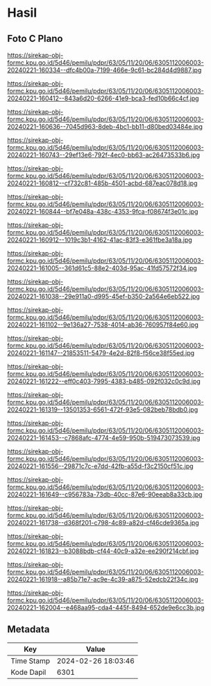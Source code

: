 # Hasil

## Foto C Plano

https://sirekap-obj-formc.kpu.go.id/5d46/pemilu/pdpr/63/05/11/20/06/6305112006003-20240221-160334--dfc4b00a-7199-466e-9c61-bc284d4d9887.jpg

https://sirekap-obj-formc.kpu.go.id/5d46/pemilu/pdpr/63/05/11/20/06/6305112006003-20240221-160412--843a6d20-6266-41e9-bca3-fed10b66c4cf.jpg

https://sirekap-obj-formc.kpu.go.id/5d46/pemilu/pdpr/63/05/11/20/06/6305112006003-20240221-160636--7045d963-8deb-4bc1-bb11-d80bed03484e.jpg

https://sirekap-obj-formc.kpu.go.id/5d46/pemilu/pdpr/63/05/11/20/06/6305112006003-20240221-160743--29ef13e6-792f-4ec0-bb63-ac26473533b6.jpg

https://sirekap-obj-formc.kpu.go.id/5d46/pemilu/pdpr/63/05/11/20/06/6305112006003-20240221-160812--cf732c81-485b-4501-acbd-687eac078d18.jpg

https://sirekap-obj-formc.kpu.go.id/5d46/pemilu/pdpr/63/05/11/20/06/6305112006003-20240221-160844--bf7e048a-438c-4353-9fca-f08674f3e01c.jpg

https://sirekap-obj-formc.kpu.go.id/5d46/pemilu/pdpr/63/05/11/20/06/6305112006003-20240221-160912--1019c3b1-4162-41ac-83f3-e361fbe3a18a.jpg

https://sirekap-obj-formc.kpu.go.id/5d46/pemilu/pdpr/63/05/11/20/06/6305112006003-20240221-161005--361d61c5-88e2-403d-95ac-41fd57572f34.jpg

https://sirekap-obj-formc.kpu.go.id/5d46/pemilu/pdpr/63/05/11/20/06/6305112006003-20240221-161038--29e911a0-d995-45ef-b350-2a564e6eb522.jpg

https://sirekap-obj-formc.kpu.go.id/5d46/pemilu/pdpr/63/05/11/20/06/6305112006003-20240221-161102--9e136a27-7538-4014-ab36-760957f84e60.jpg

https://sirekap-obj-formc.kpu.go.id/5d46/pemilu/pdpr/63/05/11/20/06/6305112006003-20240221-161147--21853511-5479-4e2d-82f8-f56ce38f55ed.jpg

https://sirekap-obj-formc.kpu.go.id/5d46/pemilu/pdpr/63/05/11/20/06/6305112006003-20240221-161222--eff0c403-7995-4383-b485-092f032c0c9d.jpg

https://sirekap-obj-formc.kpu.go.id/5d46/pemilu/pdpr/63/05/11/20/06/6305112006003-20240221-161319--13501353-6561-472f-93e5-082beb78bdb0.jpg

https://sirekap-obj-formc.kpu.go.id/5d46/pemilu/pdpr/63/05/11/20/06/6305112006003-20240221-161453--c7868afc-4774-4e59-950b-519473073539.jpg

https://sirekap-obj-formc.kpu.go.id/5d46/pemilu/pdpr/63/05/11/20/06/6305112006003-20240221-161556--29871c7c-e7dd-42fb-a55d-f3c2150cf51c.jpg

https://sirekap-obj-formc.kpu.go.id/5d46/pemilu/pdpr/63/05/11/20/06/6305112006003-20240221-161649--c956783a-73db-40cc-87e6-90eeab8a33cb.jpg

https://sirekap-obj-formc.kpu.go.id/5d46/pemilu/pdpr/63/05/11/20/06/6305112006003-20240221-161738--d368f201-c798-4c89-a82d-cf46cde9365a.jpg

https://sirekap-obj-formc.kpu.go.id/5d46/pemilu/pdpr/63/05/11/20/06/6305112006003-20240221-161823--b3088bdb-cf44-40c9-a32e-ee290f214cbf.jpg

https://sirekap-obj-formc.kpu.go.id/5d46/pemilu/pdpr/63/05/11/20/06/6305112006003-20240221-161918--a85b71e7-ac9e-4c39-a875-52edcb22f34c.jpg

https://sirekap-obj-formc.kpu.go.id/5d46/pemilu/pdpr/63/05/11/20/06/6305112006003-20240221-162004--e468aa95-cda4-445f-8494-652de9e6cc3b.jpg


## Metadata

| Key        | Value               |
| ---------- | ------------------- |
| Time Stamp | 2024-02-26 18:03:46 |
| Kode Dapil | 6301                |



